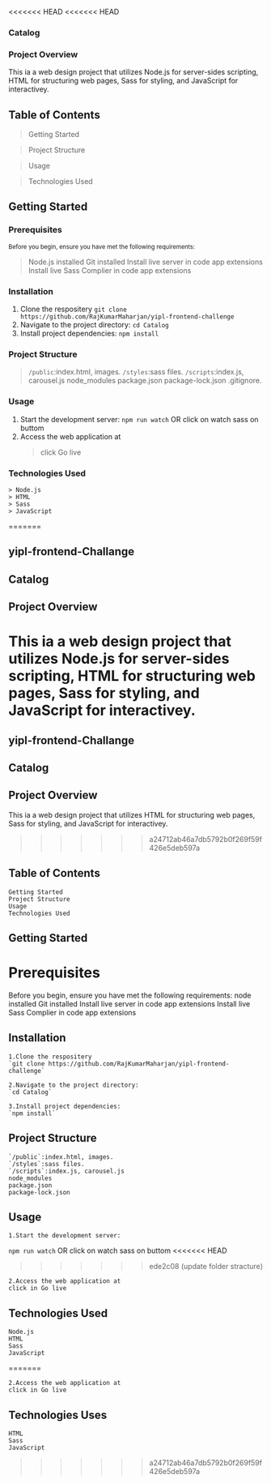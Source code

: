 
<<<<<<< HEAD
<<<<<<< HEAD
### Catalog

### Project Overview

This ia a web design project that utilizes Node.js for server-sides scripting, HTML for structuring web pages, Sass for styling, and JavaScript for interactivey. 

## Table of Contents
> Getting Started
  
> Project Structure

> Usage

> Technologies Used


## Getting Started
### Prerequisites
<sub> Before you begin, ensure you have met the following requirements:</sub>
> Node.js installed
> Git installed
> Install live server in code app extensions
> Install live Sass Complier in code app extensions

### Installation
1. Clone the respositery
  `git clone https://github.com/RajKumarMaharjan/yipl-frontend-challenge`
2. Navigate to the project directory:
   `cd Catalog`
3. Install project dependencies:
   `npm install`

### Project Structure
> `/public`:index.html, images.
> `/styles`:sass files.
> `/scripts`:index.js, carousel.js
> node_modules
> package.json
> package-lock.json
> .gitignore.

### Usage
1. Start the development server:
   `npm run watch` OR click on watch sass on buttom
2. Access the web application at
   > click Go live

### Technologies Used
    > Node.js
    > HTML
    > Sass
    > JavaScript




=======
## yipl-frontend-Challange


## Catalog

## Project Overview
This ia a web design project that utilizes Node.js for server-sides scripting, HTML for structuring web pages, Sass for styling, and JavaScript for interactivey. 
=======
## yipl-frontend-Challange


## Catalog

## Project Overview
This ia a web design project that utilizes HTML for structuring web pages, Sass for styling, and JavaScript for interactivey. 
>>>>>>> a24712ab46a7db5792b0f269f59f426e5deb597a


## Table of Contents
    Getting Started
    Project Structure
    Usage
    Technologies Used


## Getting Started

# Prerequisites
Before you begin, ensure you have met the following requirements:
    node installed
    Git installed
    Install live server in code app extensions
    Install live Sass Complier in code app extensions
## Installation
    1.Clone the respositery
    `git clone https://github.com/RajKumarMaharjan/yipl-frontend-challenge`

    2.Navigate to the project directory:
    `cd Catalog`
    
    3.Install project dependencies:
    `npm install`
    
## Project Structure
    `/public`:index.html, images.
    `/styles`:sass files.
    `/scripts`:index.js, carousel.js
    node_modules
    package.json
    package-lock.json
    

## Usage
    1.Start the development server:
   `npm run watch` OR click on watch sass on buttom
<<<<<<< HEAD
>>>>>>> ede2c08 (update folder stracture)

    2.Access the web application at
    click in Go live
## Technologies Used
    Node.js
    HTML
    Sass
    JavaScript
=======

    2.Access the web application at
    click in Go live
## Technologies Uses

    HTML
    Sass
    JavaScript
>>>>>>> a24712ab46a7db5792b0f269f59f426e5deb597a
